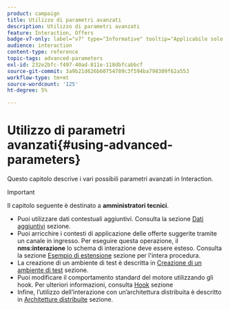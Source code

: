 ```yaml
---
product: campaign
title: Utilizzo di parametri avanzati
description: Utilizzo di parametri avanzati
feature: Interaction, Offers
badge-v7-only: label="v7" type="Informative" tooltip="Applicabile solo a Campaign Classic v7"
audience: interaction
content-type: reference
topic-tags: advanced-parameters
exl-id: 232e2bfc-f497-40ad-811e-118dbfcabbcf
source-git-commit: 3a9b21d626b60754789c3f594ba798309f62a553
workflow-type: tm+mt
source-wordcount: '125'
ht-degree: 5%

---
```


# Utilizzo di parametri avanzati{#using-advanced-parameters}



Questo capitolo descrive i vari possibili parametri avanzati in Interaction.

>[!IMPORTANT]
>
>Il capitolo seguente è destinato a **amministratori tecnici**.

* Puoi utilizzare dati contestuali aggiuntivi. Consulta la sezione [Dati aggiuntivi](../../interaction/using/additional-data.md) sezione.
* Puoi arricchire i contesti di applicazione delle offerte suggerite tramite un canale in ingresso. Per eseguire questa operazione, il **nms:interazione** lo schema di interazione deve essere esteso. Consulta la sezione [Esempio di estensione](../../interaction/using/extension-example.md) sezione per l&#39;intera procedura.
* La creazione di un ambiente di test è descritta in [Creazione di un ambiente di test](../../interaction/using/creating-a-test-environment.md) sezione.
* Puoi modificare il comportamento standard del motore utilizzando gli hook. Per ulteriori informazioni, consulta [Hook](../../interaction/using/hooks.md) sezione
* Infine, l’utilizzo dell’interazione con un’architettura distribuita è descritto in [Architetture distribuite](../../interaction/using/distributed-architectures.md) sezione.
